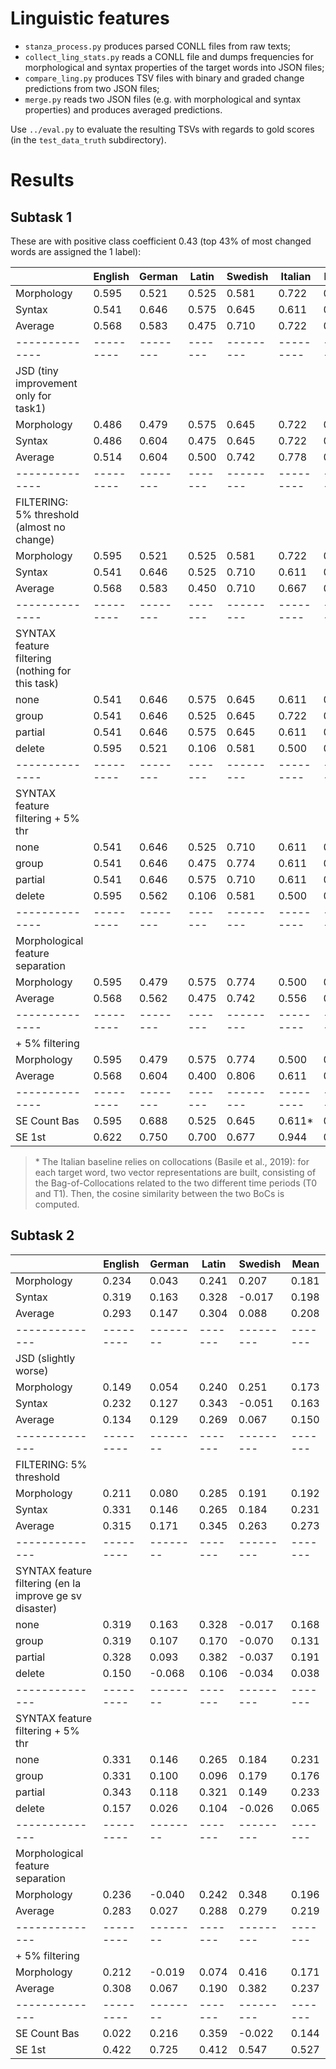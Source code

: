 # Linguistic features

- `stanza_process.py` produces parsed CONLL files from raw texts;
- `collect_ling_stats.py` reads a CONLL file and dumps frequencies for morphological and syntax properties of the target words into JSON files;
- `compare_ling.py` produces TSV files with binary and graded change predictions from two JSON files;
- `merge.py` reads two JSON files (e.g. with morphological and syntax properties) and produces averaged predictions.

Use `../eval.py` to evaluate the resulting TSVs with regards to gold scores (in the `test_data_truth` subdirectory).

# Results

## Subtask 1
These are with positive class coefficient 0.43 (top 43% of most changed words are assigned the 1 label):

|              | English | German | Latin | Swedish | Italian |  Mean |
|--------------|---------|--------|-------|---------|---------|-------|
| Morphology   |   0.595 |  0.521 | 0.525 |   0.581 |  0.722  | 0.589 |
| Syntax       |   0.541 |  0.646 | 0.575 |   0.645 |  0.611  | 0.604 |
| Average      |   0.568 |  0.583 | 0.475 |   0.710 |  0.722  | 0.612 |
|--------------|---------|--------|-------|---------|---------|-------|
| JSD (tiny improvement only for task1)                               |
| Morphology   |   0.486 |  0.479 | 0.575 |   0.645 |  0.722  | 0.581 |
| Syntax       |   0.486 |  0.604 | 0.475 |   0.645 |  0.722  | 0.586 |
| Average      |   0.514 |  0.604 | 0.500 |   0.742 |  0.778  | 0.628 |
|--------------|---------|--------|-------|---------|---------|-------|
| FILTERING: 5% threshold  (almost no change)                        |
| Morphology   |   0.595 |  0.521 | 0.525 |   0.581 |  0.722  | 0.589 |
| Syntax       |   0.541 |  0.646 | 0.525 |   0.710 |  0.611  | 0.607 |
| Average      |   0.568 |  0.583 | 0.450 |   0.710 |  0.667  | 0.596 |
|--------------|---------|--------|-------|---------|---------|-------|
| SYNTAX feature filtering (nothing for this task)                    |
| none         |   0.541 |  0.646 | 0.575 |   0.645 |  0.611  | 0.604 |
| group        |   0.541 |  0.646 | 0.525 |   0.645 |  0.722  | 0.616 |
| partial      |   0.541 |  0.646 | 0.575 |   0.645 |  0.611  | 0.604 |
| delete       |   0.595 |  0.521 | 0.106 |   0.581 |  0.500  | 0.461 |
|--------------|---------|--------|-------|---------|---------|-------|
| SYNTAX feature filtering + 5% thr                                   |
| none         |   0.541 |  0.646 | 0.525 |   0.710 |  0.611  | 0.607 |
| group        |   0.541 |  0.646 | 0.475 |   0.774 |  0.611  | 0.609 |
| partial      |   0.541 |  0.646 | 0.575 |   0.710 |  0.611  | 0.617 |
| delete       |   0.595 |  0.562 | 0.106 |   0.581 |  0.500  | 0.469 |
|--------------|---------|--------|-------|---------|---------|-------|
| Morphological feature separation                                    |
| Morphology   |   0.595 |  0.479 | 0.575 |   0.774 |  0.500  | 0.585 |
| Average      |   0.568 |  0.562 | 0.475 |   0.742 |  0.556  | 0.581 |
|--------------|---------|--------|-------|---------|---------|-------|
| + 5% filtering                                                      |
| Morphology   |   0.595 |  0.479 | 0.575 |   0.774 |  0.500  | 0.585 |
| Average      |   0.568 |  0.604 | 0.400 |   0.806 |  0.611  | 0.598 |
|--------------|---------|--------|-------|---------|---------|-------|
| SE Count Bas |   0.595 |  0.688 | 0.525 |   0.645 |  0.611* | 0.613 |
| SE 1st       |   0.622 |  0.750 | 0.700 |   0.677 |  0.944  | 0.739 |

> \* The Italian baseline relies on collocations (Basile et al., 2019): for each target word, two vector representations are built, consisting of the Bag-of-Collocations related to the two different time periods (T0 and T1). Then, the cosine similarity between the two BoCs is computed.

## Subtask 2
|              | English | German | Latin | Swedish |  Mean |
|--------------|---------|--------|-------|---------|-------|
| Morphology   |   0.234 |  0.043 | 0.241 |   0.207 | 0.181 |
| Syntax       |   0.319 |  0.163 | 0.328 |  -0.017 | 0.198 |
| Average      |   0.293 |  0.147 | 0.304 |   0.088 | 0.208 |
|--------------|---------|--------|-------|---------|-------|
| JSD (slightly worse)                                      |
| Morphology   |   0.149 |  0.054 | 0.240 |   0.251 | 0.173 |
| Syntax       |   0.232 |  0.127 | 0.343 |  -0.051 | 0.163 |
| Average      |   0.134 |  0.129 | 0.269 |   0.067 | 0.150 |
|--------------|---------|--------|-------|---------|-------|
| FILTERING: 5% threshold                                   |
| Morphology   |   0.211 |  0.080 | 0.285 |   0.191 | 0.192 |
| Syntax       |   0.331 |  0.146 | 0.265 |   0.184 | 0.231 |
| Average      |   0.315 |  0.171 | 0.345 |   0.263 | 0.273 |
|--------------|---------|--------|-------|---------|-------|
| SYNTAX feature filtering (en la improve ge sv disaster) 
| none         |   0.319 |  0.163 | 0.328 |  -0.017 | 0.168 |
| group        |   0.319 |  0.107 | 0.170 |  -0.070 | 0.131 |
| partial      |   0.328 |  0.093 | 0.382 |  -0.037 | 0.191 |
| delete       |   0.150 | -0.068 | 0.106 |  -0.034 | 0.038 |
|--------------|---------|--------|-------|---------|-------|
| SYNTAX feature filtering  + 5% thr                        |
| none         |   0.331 |  0.146 | 0.265 |   0.184 | 0.231 |
| group        |   0.331 |  0.100 | 0.096 |   0.179 | 0.176 |
| partial      |   0.343 |  0.118 | 0.321 |   0.149 | 0.233 |
| delete       |   0.157 |  0.026 | 0.104 |  -0.026 | 0.065 |
|--------------|---------|--------|-------|---------|-------|
| Morphological feature separation                        
| Morphology   |   0.236 | -0.040 | 0.242 |   0.348 | 0.196 |
| Average      |   0.283 |  0.027 | 0.288 |   0.279 | 0.219 |
|--------------|---------|--------|-------|---------|-------|
| + 5% filtering
| Morphology   |   0.212 | -0.019 | 0.074 |  0.416  | 0.171 |
| Average      |   0.308 |  0.067 | 0.190 |  0.382  | 0.237 |
|--------------|---------|--------|-------|---------|-------|
| SE Count Bas |   0.022 |  0.216 | 0.359 |  -0.022 | 0.144 |
| SE 1st       |   0.422 |  0.725 | 0.412 |   0.547 | 0.527 |

